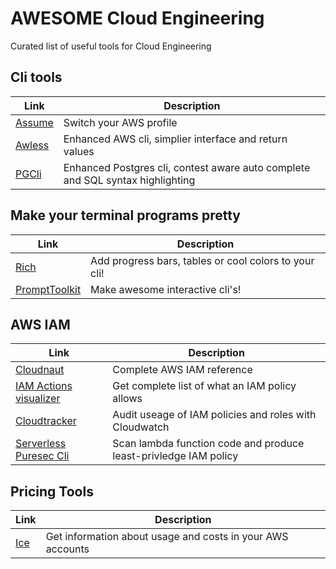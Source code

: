 # AWESOME Cloud Engineering
Curated list of useful tools for Cloud Engineering


## Cli tools
| Link                                            | Description                                            |
| ----------------------------------------------- | ------------------------------------------------------ |
| [Assume](https://github.com/SanderKnape/assume) | Switch your AWS profile                                |
| [Awless](https://github.com/wallix/awless)      | Enhanced AWS cli, simplier interface and return values |
| [PGCli](https://www.pgcli.com/)                 | Enhanced Postgres cli, contest aware auto complete and SQL syntax highlighting |

## Make your terminal programs pretty
| Link                                            | Description                                            |
| ----------------------------------------------- | ------------------------------------------------------ |
| [Rich](https://github.com/willmcgugan/rich)     | Add progress bars, tables or cool colors to your cli!  |
| [PromptToolkit](https://python-prompt-toolkit.readthedocs.io/en/master/) | Make awesome interactive cli's! |


## AWS IAM
| Link                                                                        | Description                                                      |
| --------------------------------------------------------------------------- | ---------------------------------------------------------------- |
| [Cloudnaut](https://iam.cloudonaut.io/)                                     | Complete AWS IAM reference                                       |
| [IAM Actions visualizer](https://bigorange.cloud/actions/)                  | Get complete list of what an IAM policy allows                   |
| [Cloudtracker](https://github.com/duo-labs/cloudtracker)                    | Audit useage of IAM policies and roles with Cloudwatch           |
| [Serverless Puresec Cli](https://github.com/puresec/serverless-puresec-cli) | Scan lambda function code and produce least-privledge IAM policy |

## Pricing Tools
| Link                                  | Description                                                |
| ------------------------------------- | ---------------------------------------------------------- |
| [Ice](https://github.com/Teevity/ice) | Get information about usage and costs in your AWS accounts |


